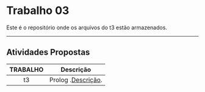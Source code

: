 # Trabalho 03

Este é o repositório onde os arquivos do t3 estão armazenados.
***

## Atividades Propostas

| TRABALHO | Descrição | 
|:---------:| --------- |
|t3| Prolog .[Descrição](https://github.com/AndreaInfUFSM/elc117-2017a/tree/master/trabalhos/t3).|
